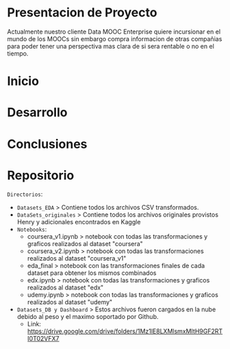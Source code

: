 # Presentacion de Proyecto
Actualmente nuestro cliente Data MOOC Enterprise quiere incursionar en el mundo de los MOOCs sin embargo compra informacion de otras compañias para poder tener una perspectiva mas clara de si sera rentable o no en el tiempo.

# Inicio

# Desarrollo

# Conclusiones

# Repositorio
`Directorios`:
  * `Datasets_EDA` > Contiene todos los archivos CSV transformados.
  * `DataSets_originales` > Contiene todos los archivos originales provistos Henry y adicionales encontrados en Kaggle
  * `Notebooks`:
      * coursera_v1.ipynb > notebook con todas las transformaciones y graficos realizados al dataset "coursera"
      * coursera_v2.ipynb >  notebook con todas las transformaciones realizados al dataset "coursera_v1"
      * eda_final > notebook con las transformaciones finales de cada dataset para obtener los mismos combinados
      * edx.ipynb > notebook con todas las transformaciones y graficos realizados al dataset "edx"
      * udemy.ipynb > notebook con todas las transformaciones y graficos realizados al dataset "udemy"
  * `Datasets_DB y Dashboard` > Estos archivos fueron cargados en la nube debido al peso y el maximo soportado por Github.
      * Link: https://drive.google.com/drive/folders/1Mz1lE8LXMlsmxMItH9GF2RTI0T02VFX7
    
